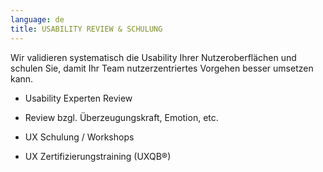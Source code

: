 ```yaml
---
language: de
title: USABILITY REVIEW & SCHULUNG
---
```

Wir validieren systematisch die Usability Ihrer Nutzeroberflächen und schulen Sie, damit Ihr Team nutzerzentriertes Vorgehen besser umsetzen kann.

* Usability Experten Review

* Review bzgl. Überzeugungskraft, Emotion, etc.

* UX Schulung / Workshops

* UX Zertifizierungstraining (UXQB®)